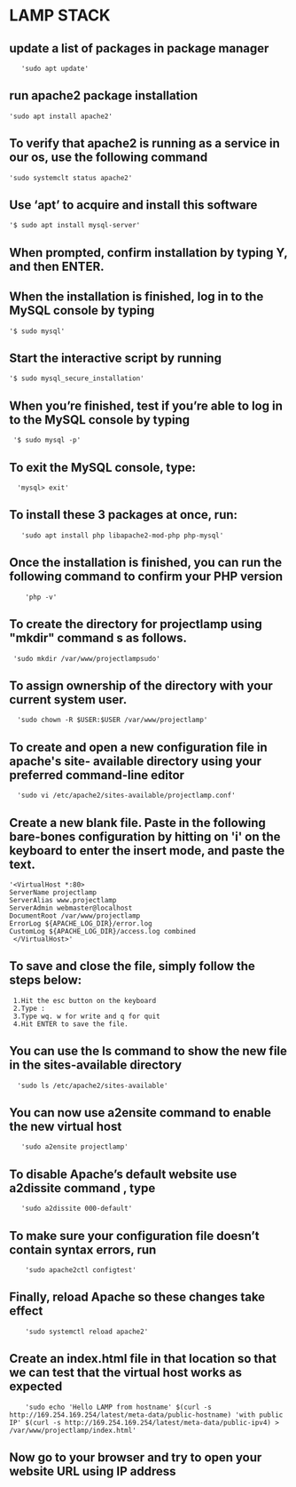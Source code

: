 #  LAMP STACK
## update a list of packages in package manager 
       'sudo apt update'
## run apache2 package installation 
    'sudo apt install apache2'
## To verify that apache2 is running as a service in our os, use the following command 
    'sudo systemclt status apache2'


## Use ‘apt’ to acquire and install this software
    '$ sudo apt install mysql-server'
## When prompted, confirm installation by typing Y, and then ENTER.

## When the installation is finished, log in to the MySQL console by typing
    '$ sudo mysql'
## Start the interactive script by running
    '$ sudo mysql_secure_installation'
## When you’re finished, test if you’re able to log in to the MySQL console by typing
     '$ sudo mysql -p'
## To exit the MySQL console, type:
      'mysql> exit'


## To install these 3 packages at once, run:
       'sudo apt install php libapache2-mod-php php-mysql'
## Once the installation is finished, you can run the following command to confirm your PHP version
        'php -v'


## To create the directory for projectlamp using "mkdir" command s as follows.
     'sudo mkdir /var/www/projectlampsudo'
## To assign ownership of the directory with your current system user.
      'sudo chown -R $USER:$USER /var/www/projectlamp'
## To create and open a new configuration file in apache's site- available directory using your preferred command-line editor
      'sudo vi /etc/apache2/sites-available/projectlamp.conf'
## Create a new blank file. Paste in the following bare-bones configuration by hitting on 'i' on the keyboard to enter the insert mode, and paste the text.
    '<VirtualHost *:80>
    ServerName projectlamp
    ServerAlias www.projectlamp 
    ServerAdmin webmaster@localhost
    DocumentRoot /var/www/projectlamp
    ErrorLog ${APACHE_LOG_DIR}/error.log
    CustomLog ${APACHE_LOG_DIR}/access.log combined 
     </VirtualHost>'

## To save and close the file, simply follow the steps below:
     1.Hit the esc button on the keyboard
     2.Type :
     3.Type wq. w for write and q for quit
     4.Hit ENTER to save the file.
## You can use the ls command to show the new file in the sites-available directory
      'sudo ls /etc/apache2/sites-available'
## You can now use a2ensite command to enable the new virtual host
       'sudo a2ensite projectlamp'
## To disable Apache’s default website use a2dissite command , type
       'sudo a2dissite 000-default'
## To make sure your configuration file doesn’t contain syntax errors, run
        'sudo apache2ctl configtest'
## Finally, reload Apache so these changes take effect
        'sudo systemctl reload apache2'
## Create an index.html file in that location so that we can test that the virtual host works as expected
        'sudo echo 'Hello LAMP from hostname' $(curl -s http://169.254.169.254/latest/meta-data/public-hostname) 'with public IP' $(curl -s http://169.254.169.254/latest/meta-data/public-ipv4) > /var/www/projectlamp/index.html'
##  Now go to your browser and try to open your website URL using IP address     